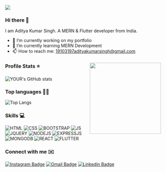 ![](https://komarev.com/ghpvc/?username=adityaxpique&color=green)

### Hi there 👋
I am Aditya Kumar Singh. A MERN & Flutter developer from India.

- 🔭 I’m currently working on my portfolio
- 🌱 I’m currently learning MERN Development
- 📫 How to reach me: 19103197adityakumarsingh@gmail.com

### <img align='right' src="https://media.giphy.com/media/TilmLMmWrRYYHjLfub/giphy.gif" width="230">

### Profile Stats ⭐️

![YOUR's GitHub stats](https://github-readme-stats.vercel.app/api?username=adityaxpique&show_icons=true&theme=radical)

### Top languages 👨‍💻

![Top Langs](https://github-readme-stats.vercel.app/api/top-langs/?username=adityaxpique&layout=compact&theme=radical)

### Skills 💻
![HTML](https://img.shields.io/badge/HTML-239120?style=for-the-badge&logo=html5&logoColor=white)
![CSS](https://img.shields.io/badge/CSS3-1572B6?style=for-the-badge&logo=css3&logoColor=white)
![BOOTSTRAP](https://img.shields.io/badge/Bootstrap-563D7C?style=for-the-badge&logo=bootstrap&logoColor=white)
![JS](https://img.shields.io/badge/JavaScript-323330?style=for-the-badge&logo=javascript&logoColor=F7DF1E)
![JQUERY](https://img.shields.io/badge/jQuery-0769AD?style=for-the-badge&logo=jquery&logoColor=white)
![NODEJS](  https://img.shields.io/badge/Node.js-43853D?style=for-the-badge&logo=node.js&logoColor=white)
![EXPRESSJS](https://img.shields.io/badge/Express.js-404D59?style=for-the-badge)
![MONGODB](  https://img.shields.io/badge/MongoDB-4EA94B?style=for-the-badge&logo=mongodb&logoColor=white)
![REACT](https://img.shields.io/badge/React-20232A?style=for-the-badge&logo=react&logoColor=61DAFB)
![FLUTTER](https://img.shields.io/badge/Flutter-02569B?style=for-the-badge&logo=flutter&logoColor=white)

### Connect with me ✉️
[![Instagram Badge](https://img.shields.io/badge/-adityaa.aks-e4405f?style=flat-square&logo=Instagram&logoColor=white&link=https://www.instagram.com/adityaa.aks/)](https://www.instagram.com/adityaa.aks/)
[![Gmail Badge](https://img.shields.io/badge/-19103197adityakumarsingh-d14836?style=flat-square&logo=Gmail&logoColor=white&link=mailto:19103197adityakumarsingh@gmail.com)](mailto:19103197adityakumarsingh@gmail.com)
[![Linkedin Badge](https://img.shields.io/badge/-AdityaKumarSingh-blue?style=flat-square&logo=Linkedin&logoColor=white&link=https://www.linkedin.com/in/aditya-kumar-singh-1973b61b1/)](https://www.linkedin.com/in/aditya-kumar-singh-1973b61b1/)
<br />

